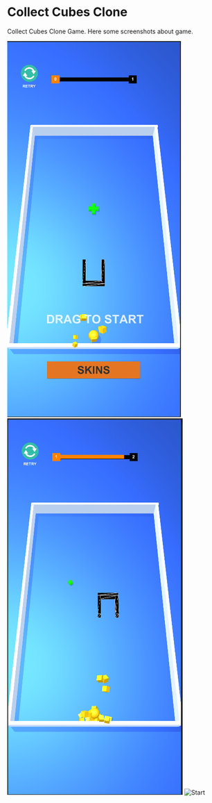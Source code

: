 # Collect Cubes Clone
Collect Cubes Clone Game. Here some screenshots about game.

![Start](/Images/GameStartScreen.PNG)
![Start](/Images/InGameScreen.PNG)
![Start](/Images/GamePlayGif.gif)
